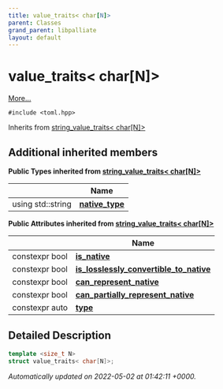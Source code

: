 ```yaml
---
title: value_traits< char[N]>
parent: Classes
grand_parent: libpalliate
layout: default
---
```


# value_traits< char[N]>



 [More...](#detailed-description)


`#include <toml.hpp>`

Inherits from [string_value_traits< char[N]>](/libpalliate/generated/Classes/structstring__value__traits)

## Additional inherited members

**Public Types inherited from [string_value_traits< char[N]>](/libpalliate/generated/Classes/structstring__value__traits)**

|                | Name           |
| -------------- | -------------- |
| using std::string | **[native_type](/libpalliate/generated/Classes/structstring__value__traits#using-native-type)**  |

**Public Attributes inherited from [string_value_traits< char[N]>](/libpalliate/generated/Classes/structstring__value__traits)**

|                | Name           |
| -------------- | -------------- |
| constexpr bool | **[is_native](/libpalliate/generated/Classes/structstring__value__traits#variable-is-native)**  |
| constexpr bool | **[is_losslessly_convertible_to_native](/libpalliate/generated/Classes/structstring__value__traits#variable-is-losslessly-convertible-to-native)**  |
| constexpr bool | **[can_represent_native](/libpalliate/generated/Classes/structstring__value__traits#variable-can-represent-native)**  |
| constexpr bool | **[can_partially_represent_native](/libpalliate/generated/Classes/structstring__value__traits#variable-can-partially-represent-native)**  |
| constexpr auto | **[type](/libpalliate/generated/Classes/structstring__value__traits#variable-type)**  |


## Detailed Description

```cpp
template <size_t N>
struct value_traits< char[N]>;
```


_Automatically updated on 2022-05-02 at 01:42:11 +0000._